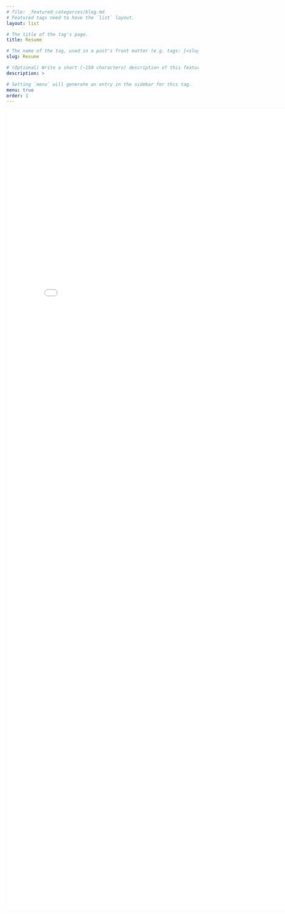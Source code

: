 ```yaml
---
# file: _featured_categories/blog.md
# Featured tags need to have the `list` layout.
layout: list

# The title of the tag's page.
title: Resume

# The name of the tag, used in a post's front matter (e.g. tags: [<slug>]).
slug: Resume

# (Optional) Write a short (~150 characters) description of this featured tag.
description: >

# Setting `menu` will generate an entry in the sidebar for this tag.
menu: true
order: 1
---
```


<html>
  <head>
      </head>
  <body>
    <embed src="assets/Francis Garrity (21).pdf" width="800px" height="2100px" />
      </body>
</html>
